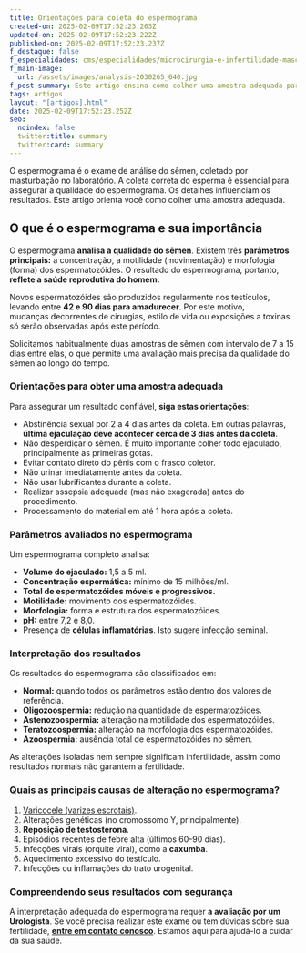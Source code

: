 ```yaml
---
title: Orientações para coleta do espermograma
created-on: 2025-02-09T17:52:23.203Z
updated-on: 2025-02-09T17:52:23.222Z
published-on: 2025-02-09T17:52:23.237Z
f_destaque: false
f_especialidades: cms/especialidades/microcirurgia-e-infertilidade-masculina.md
f_main-image:
  url: /assets/images/analysis-2030265_640.jpg
f_post-summary: Este artigo ensina como colher uma amostra adequada para espermograma.
tags: artigos
layout: "[artigos].html"
date: 2025-02-09T17:52:23.252Z
seo:
  noindex: false
  twitter:title: summary
  twitter:card: summary
---
```

O espermograma é o exame de análise do sêmen, coletado por masturbação no laboratório. A coleta correta do esperma é essencial para assegurar a qualidade do espermograma. Os detalhes influenciam os resultados. Este artigo orienta você como colher uma amostra adequada.

## O que é o espermograma e sua importância

O espermograma **analisa a qualidade do sêmen**. Existem três **parâmetros principais:** a concentração, a motilidade (movimentação) e morfologia (forma) dos espermatozóides. O resultado do espermograma, portanto, **reflete a saúde reprodutiva do homem.**

Novos espermatozóides são produzidos regularmente nos testículos, levando entre **42 e 90 dias para amadurecer**. Por este motivo, mudanças decorrentes de cirurgias, estilo de vida ou exposições a toxinas só serão observadas após este período.

Solicitamos habitualmente duas amostras de sêmen com intervalo de 7 a 15 dias entre elas, o que permite uma avaliação mais precisa da qualidade do sêmen ao longo do tempo.

### Orientações para obter uma amostra adequada

Para assegurar um resultado confiável, **siga estas orientações**:

* Abstinência sexual por 2 a 4 dias antes da coleta. Em outras palavras, **última ejaculação deve acontecer cerca de 3 dias antes da coleta**.
* Não desperdiçar o sêmen. É muito importante colher todo ejaculado, principalmente as primeiras gotas.
* Evitar contato direto do pênis com o frasco coletor.
* Não urinar imediatamente antes da coleta.
* Não usar lubrificantes durante a coleta.
* Realizar assepsia adequada (mas não exagerada) antes do procedimento.
* Processamento do material em até 1 hora após a coleta.

### Parâmetros avaliados no espermograma

Um espermograma completo analisa:

* **Volume do ejaculado:** 1,5 a 5 ml.
* **Concentração espermática:** mínimo de 15 milhões/ml.
* **Total de espermatozóides móveis e progressivos.**
* **Motilidade:** movimento dos espermatozóides.
* **Morfologia:** forma e estrutura dos espermatozóides.
* **pH:** entre 7,2 e 8,0.
* Presença de **células inflamatórias**. Isto sugere infecção seminal.

### Interpretação dos resultados

Os resultados do espermograma são classificados em:

* **Normal:** quando todos os parâmetros estão dentro dos valores de referência.
* **Oligozoospermia:** redução na quantidade de espermatozóides.
* **Astenozoospermia:** alteração na motilidade dos espermatozóides.
* **Teratozoospermia:** alteração na morfologia dos espermatozóides.
* **Azoospermia:** ausência total de espermatozóides no sêmen.

As alterações isoladas nem sempre significam infertilidade, assim como resultados normais não garantem a fertilidade.

### Quais as principais causas de alteração no espermograma?

1. [Varicocele (varizes escrotais)](https://deploy-preview-165--fanciful-entremet-bc7507.netlify.app/artigos/correcao-microcirurgica-de-varicocele-quais-as-vantagens/).
2. Alterações genéticas (no cromossomo Y, principalmente).
3. **Reposição de testosterona**.
4. Episódios recentes de febre alta (últimos 60-90 dias).
5. Infecções virais (orquite viral), como a **caxumba**.
6. Aquecimento excessivo do testículo.
7. Infecções ou inflamações do trato urogenital.

### Compreendendo seus resultados com segurança

A interpretação adequada do espermograma requer **a avaliação por um Urologista**. Se você precisa realizar este exame ou tem dúvidas sobre sua fertilidade, **[entre em contato conosco](https://api.whatsapp.com/send?phone=5592982252490)**. Estamos aqui para ajudá-lo a cuidar da sua saúde.
